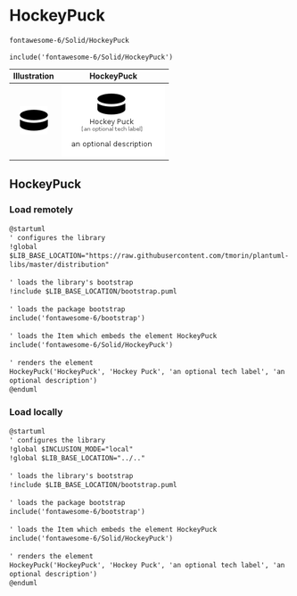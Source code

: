 # HockeyPuck


```text
fontawesome-6/Solid/HockeyPuck
```

```text
include('fontawesome-6/Solid/HockeyPuck')
```



| Illustration | HockeyPuck |
| :---: | :---: |
| ![illustration for Illustration](../../fontawesome-6/Solid/HockeyPuck.png) | ![illustration for HockeyPuck](../../fontawesome-6/Solid/HockeyPuck.Local.png) |




## HockeyPuck

### Load remotely
```plantuml
@startuml
' configures the library
!global $LIB_BASE_LOCATION="https://raw.githubusercontent.com/tmorin/plantuml-libs/master/distribution"

' loads the library's bootstrap
!include $LIB_BASE_LOCATION/bootstrap.puml

' loads the package bootstrap
include('fontawesome-6/bootstrap')

' loads the Item which embeds the element HockeyPuck
include('fontawesome-6/Solid/HockeyPuck')

' renders the element
HockeyPuck('HockeyPuck', 'Hockey Puck', 'an optional tech label', 'an optional description')
@enduml
```

### Load locally
```plantuml
@startuml
' configures the library
!global $INCLUSION_MODE="local"
!global $LIB_BASE_LOCATION="../.."

' loads the library's bootstrap
!include $LIB_BASE_LOCATION/bootstrap.puml

' loads the package bootstrap
include('fontawesome-6/bootstrap')

' loads the Item which embeds the element HockeyPuck
include('fontawesome-6/Solid/HockeyPuck')

' renders the element
HockeyPuck('HockeyPuck', 'Hockey Puck', 'an optional tech label', 'an optional description')
@enduml
```

